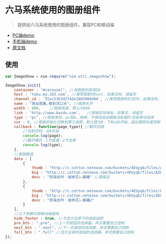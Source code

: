 [//]: # "src/data/005.md     图册组件imageshow   2023-07-20 17:43:45 tzj"
# 六马系统使用的图册组件
> 提供给六马系统使用的图册组件，兼容PC和移动端

- [PC端demo](http://test.nie.163.com/test_html/nie-js/imageshow/)
- [手机端demo](http://test.nie.163.com/test_html/nie-js/imageshow/m.html)
- [原文档](http://webpack.nie.netease.com/index.html#pack=pc_inline/basic/imageshow.html)

## 使用
```js
var ImageShow = nie.require("nie.util.imageshow");

ImageShow.init({
    container : "#carousel", //放图册的容易ID
    host : 'tuku.my.163.com', //推荐图册的host，如果没有，请留空
    channel_id : '55ac5363d2742e1803904d04', //推荐图册的栏目ID，如果没有，请留空
    name : "美女图集,看到流口水", //图册名字
    width : 600,    //图册宽度，默认为600
    link : 'http://www.baidu.com',   //图册实际地址，如果无，请留空
    type : "pc", //图册类型，pc和m，两种，不填则自动根据当前是PC还是移动选择
    cur : 0, //图册初始化切换到第几张图，默认值为0，下标从0开始，超出图册长度则默认为0
    callback : function(page,type){ //翻页回调
        //当前页码，从0开始
        console.log(page);
        //翻页模式，1为普通，2为全屏
        console.log(type);
    },
    //图册数组
    data : [
        {
            thumb : "http://c.cotton.netease.com/buckets/4EUyqb/files/ADJcjJLuiyR", //缩略图
            big : "http://c.cotton.netease.com/buckets/4EUyqb/files/AZKWbqtYAxg", //大图
            desc : "怒海龙吟：彼岸花ぃ晨曦" //图描述
        },
        {
            thumb : "http://c.cotton.netease.com/buckets/4EUyqb/files/FlXh3ca1WCh",
            big : "http://c.cotton.netease.com/buckets/4EUyqb/files/4O8hKQOtFLM",
            desc : "怒海龙吟：彼岸花ぃ晨曦2"
        }
    ],
    //以下参数仅限移动端使用
    hide_footer : true, //不显示全屏下的底部说明
    pre_btn : ".pre", //上一页按钮的选择器，样式需要自己控制
    next_btn : ".next", //下一页按钮的选择器，样式需要自己控制
    full_btn : ".full" //显示全屏的按钮的选择器，样式需要自己控制
});
```